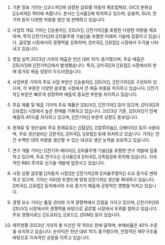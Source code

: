 1. 기본 정보
기아는 [[코스피]]에 상장된 글로벌 자동차 제조업체로, GICS 분류상 [[소비재]] 섹터에 속합니다. 본사는 [[서울]]에 위치하고 있으며, 승용차, SUV, 전기차 등의 다양한 차량을 생산 및 판매하고 있습니다.

2. 사업의 개요
기아는 [[승용차]], [[SUV]], [[전기차]]를 포함한 다양한 차량을 제조하며, 특히 [[전기차]]와 [[자율주행 기술]]을 포함한 미래차 기술에 집중하고 있습니다. 글로벌 시장에서의 경쟁력을 강화하며, [[미국]], [[유럽]] 시장에서 두각을 나타내고 있습니다.

3. 영업 실적
2023년 기아의 매출은 전년 대비 10% 증가했으며, 주요 매출은 [[SUV]]와 [[전기차]]에서 발생했습니다. 특히, [[미국]]과 [[유럽]] 시장에서의 판매 증가로 매출 성장이 두드러졌습니다.

4. 사업부문
기아의 주요 사업 부문은 [[승용차]], [[SUV]], [[전기차]]로 구성되어 있으며, 각 부문은 다양한 글로벌 시장에서 큰 매출 비중을 차지하고 있습니다. [[전기차]] 부문은 빠르게 성장하며 매출의 중요한 부분을 차지하고 있습니다.

5. 주요 제품 및 매출
기아의 주요 제품은 [[SUV]], [[전기차]] 등이 있으며, [[미국]]과 [[유럽]] 시장에서 높은 판매를 기록하고 있습니다. 2023년 기준, [[SUV]]가 전체 매출의 45%를 차지하고 있으며, [[전기차]] 부문의 성장도 돋보입니다.

6. 원재료 및 생산설비
주요 원재료로는 [[철강]], [[알루미늄]], [[배터리]] 등이 사용되며, 주요 생산설비는 [[한국]], [[미국]], [[유럽]] 등에 위치하고 있습니다. 기아는 연간 수백만 대의 차량을 생산할 수 있는 대규모 생산 능력을 보유하고 있습니다.

7. 연구 개발
기아는 [[전기차 배터리]], [[자율주행 기술]]을 포함한 연구 개발에 집중하고 있으며, 주요 연구소는 [[서울]]과 [[미국]], [[독일]]에 위치해 있습니다. 지속적인 R&D 투자로 신기술 개발에 앞장서고 있습니다.

8. 시장 상황
글로벌 [[자동차 시장]]은 [[전기차]]와 [[자율주행차]] 수요 증가로 변화하고 있으며, 기아는 이러한 트렌드에 맞춰 [[전기차]] 생산을 확대하고 있습니다. [[미국]], [[유럽]] 등지에서의 수요 증가가 매출에 긍정적인 영향을 미치고 있습니다.

9. 경쟁 요소
기아는 품질 관리와 가격 경쟁력에서 강점을 가지고 있으며, [[전기차]]와 [[SUV]] 시장에서의 경쟁력을 바탕으로 글로벌 시장에서 우위를 점하고 있습니다. 주요 경쟁사로는 [[도요타]], [[포드]], [[GM]] 등이 있습니다.

10. 재무현황
2023년 기아의 총 자산은 약 100조 원에 달하며, 부채비율은 40% 수준을 유지하고 있습니다. 순이익은 전년 대비 15% 증가했으며, 안정적인 재무구조를 바탕으로 지속적인 성장을 이루고 있습니다.

